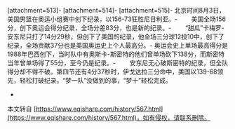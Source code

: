 \[attachment=513\]-
\[attachment=514\]-
\[attachment=515\]-
 北京时间8月3日，美国男篮在奥运小组赛中创下纪录，以156-73狂胜尼日利亚。-
　　美国全场156分，创下奥运会得分纪录，全场分差83分，也是新的纪录。-
　　“甜瓜”卡梅罗-安东尼只打了14分29秒，但创下了美国的纪录，他全场三分球12投10中，创下了纪录，全场贡献37分也是美国奥运史上个人最高分。-
奥运会史上单场最高得分是1988年巴西创下，当时队中有奥斯卡-斯密特的他们曾单场砍下138分，而斯密特当年曾单场得了55分，至今仍是纪录。-
　　安东尼无心破斯密特的纪录，但全队得分却不得不破。第四节还有4分37秒时，伊戈达拉三分命中，美国以139-68领先，轻松打破纪录。“梦一队”没做到的事，“梦十”轻松完成。

-

本文转自 [https://www.eqishare.com/history/567.html](https://www.eqishare.com/history/567.html)，如有侵权，请联系删除。